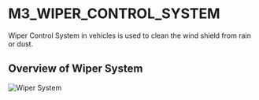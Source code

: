 # M3_WIPER_CONTROL_SYSTEM
Wiper Control System in vehicles is used to clean the wind shield from rain or dust.
## Overview of Wiper System
![Wiper System](https://imtralearningcenter.files.wordpress.com/2019/02/wiper-system-overview.jpg?w=768)
